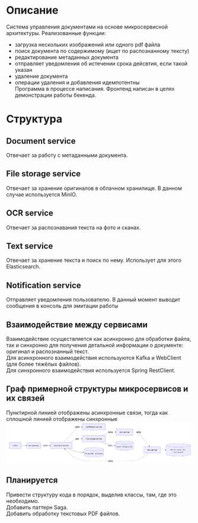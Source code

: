 # Описание
Система управления документами на основе микросервисной архитектуры. Реализованные функции: 
- загрузка нескольких изображений или одного pdf файла
- поиск документа по содержимому (ищет по распознанному тексту)
- редактирование метаданных документа
- отправляет уведомления об истечении срока дейсвтия, если такой указан
- удаление документа
- операции удаления и добавления идемпотентны  
Программа в процессе написания. Фронтенд написан в целях демонстрации работы бекенда.  
# Структура
## Document service
Отвечает за работу с метаданными документа.
## File storage service 
Отвечает за хранение оригиналов в облачном хранилище. В данном случае используется MinIO.
## OCR service
Отвечает за распознавания текста на фото и сканах.
## Text service
Отвечает за хранение текста и поиск по нему. Использует для этого Elasticsearch.
## Notification service
Отправляет уведомления пользователю. В данный момент выводит сообщения в консоль для эмитации работы
## Взаимодействие между сервисами
Взаимодействие осуществляется как асинхронно для обработки файла, так и синхронно для
получения детальной информации о документе: оригинал и распознанный текст.  
Для асинхронного взаимодействия используются Kafka и WebClient (для более тяжёлых файлов).  
Для синхронного взаимодействия используется Spring RestClient.  
## Граф примерной структуры микросервисов и их связей
Пунктирной линией отображены асинхронные связи, тогда как сплошной линией отображены синхронные
![img.png](img.png)
## Планируется
Привести структуру кода в порядок, выделив классы, там, где это необходимо.  
Добавить паттерн Saga.  
Добавить обработку текстовых PDF файлов.